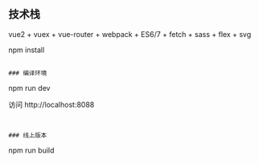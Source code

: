 
## 技术栈
vue2 + vuex + vue-router + webpack + ES6/7 + fetch + sass + flex + svg




npm install

```

### 编译环境
```
npm run dev

访问 http://localhost:8088
```


### 线上版本
```
npm run build


